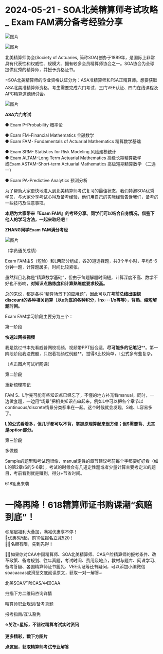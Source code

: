 # 2024-05-21 - SOA北美精算师考试攻略 _ Exam FAM满分备考经验分享

![图片](https://mmbiz.qpic.cn/mmbiz_jpg/mK3FpI9af4kg4PH3You8v1p2s4zAl35ZxNnxg0MdNmVTvH2IJcatox7FnBcNAnYE4JN8ZPBDeK1yLvRwqaptmA/640?wx_fmt=jpeg&wxfrom=5&wx_lazy=1&wx_co=1&tp=webp)

![图片](https://mmbiz.qpic.cn/mmbiz_gif/mK3FpI9af4kg4PH3You8v1p2s4zAl35ZQkpnCFrL4sxibTsCHduia44N0WRpw0ibe62rGfxowYB0ZzQROPDAlhh3Q/640?wx_fmt=gif&wxfrom=5&wx_lazy=1&tp=webp)

北美精算师协会(Society of Actuaries, 简称SOA)创办于1889年，是国际上非常具有代表性和权威性、规模大、拥有较多会员精算师协会之一。SOA协会为全球提供优秀的精算师，并授予资格证书。

⭐SOA北美精算师的专业资格认证分为：ASA准精算师和FSA正精算师。想要获取ASA北美准精算师资格，考生需要完成六门考试、三门VEE认证、四门在线课程及APC精算道德研讨会。

![图片](https://mmbiz.qpic.cn/sz_mmbiz_png/mK3FpI9af4lBo091UtzKiaohLb86MSm563x7Ze6AibheA5svrA1PZKjUGJPhp6v2fI2v5kBjxeLrAsAZ1HNFReIg/640?wx_fmt=png&from=appmsg&tp=webp&wxfrom=5&wx_lazy=1)

**ASA六门考试**

● Exam P–Probability 概率论

● Exam FM–Financial Mathematics 金融数学  
● Exam FAM- Fundamentals of Actuarial Mathematics 精算数学基础

● Exam SRM- Statistics for Risk Modeling 风险建模统计  
● Exam ALTAM-Long Term Actuarial Mathematics 高级长期精算数学  
或Exam ASTAM-Short-term Actuarial Mathematics 高级短期精算数学 （二选一）

● Exam PA-Predictive Analytics 预测分析

为了帮助大家更快地进入到北美精算师考试复习的最佳状态，我们特邀SOA优秀学员，与大家分享考试心得及备考经验，他们用自己的实际经验告诉我们，备考的一些技巧及注意事项。

**本期为大家带来『Exam FAM』的考经分享。同学们可以结合自身情况，借鉴下他人的学习方法，一起来取经吧！**

**ZHANG同学Exam FAM满分考经**

![图片](https://mmbiz.qpic.cn/sz_mmbiz_png/mK3FpI9af4lBo091UtzKiaohLb86MSm56PTUQZPbnSgnzwQsvLwGRFpkrHJ73QIHWVcBxJUDqEAUCzwrbmTibgNQ/640?wx_fmt=png&from=appmsg&tp=webp&wxfrom=5&wx_lazy=1)

（学员通关成绩）

Exam FAM由S（短险）和L两部分组成，各20道选择题，共3个半小时，平均5-6分钟一题，计算题居多，时间比较紧张。

虽然科目名称是“精算数学基础”，但由于每题解题时间短，计算深度不高、数学不好也不影响，**对知识点熟练度和计算熟练度要求较高。**

总的来说，都是各种“精算场景下的应用题”，因此可以在**考前总结出围绕discount的各种相关运算（以e为底的各种积分，lnx---1/x等等），背熟、缩短解题时间。**

Exam FAM学习阶段主要分为三个：

第一阶段

**快速过网校视频**

我是跳过书本先看威普网校视频，视频带PPT挺合适，**尽可能多的记笔记****。第一阶段阶段我没做题，只跟着视频过例题**，觉得S比较简单，L公式多有些复杂。



（点击图片可试听网课）

第二阶段

重新梳理笔记

FAM S、L学完可能有些知识点已经忘了，不懂的地方补充看manual。同时，一边做套题，一边用“场景”把相关知识点串起来，例如L中可以把各个章节以continuous/discrete情景分类都串在一起。这个时候就会发现，S难、L容易多了。

**L的公式看着多，但几乎都可以不背，掌握原理算起来很方便；但S需要背、尤其是option部分。**

第三阶段

多做题

Sample的题型和考试题很像，manual定性的章节建议考前每个字都要好好看（如L的第2章/S的5-6章），考试的时候会有几道定性题或者少量计算主要考定义的题目，考前看到就是赚到，得分+节省时间。

618钜惠来袭

# 一降再降！618精算师证书购课潮“疯赔到底”！

😍层层福利大叠加，满减优惠享不停！  
🎁优惠8折起，前10位报名立减520！  
🙋‍♀️名额有限，先到先得！


💁‍♀️如果你对CAA中国精算师、SOA北美精算师、CAS产险精算师的报考条件、改革政策、备考规划、往年真题，考试时间、费用及地点，教材与题库、网课学习、备考答疑、各国精算师证书豁免、VEE认证等还有疑问，可以添加小编微信soacaacas或滑至文底阅读原文，获取一对一解答~

北美SOA/产险CAS/中国CAA

扫描下方二维码咨询详情


精算师职业规划/备考真题

报考指南/互认豁免

**⭐关注+星标，不错过精算考试实时资讯**



**更多精彩，戳下方图片**


[](http://mp.weixin.qq.com/s?__biz=Mzg5ODgxNDE0NQ==&mid=2247499489&idx=1&sn=28bc71f9486a17b4e2a1e8576252b8af&chksm=c05e674ff729ee59dc54a8f5e5fdeacd3fa24632cb9fea93f694e23708dddce948576251acd3&scene=21#wechat_redirect)

[](http://mp.weixin.qq.com/s?__biz=Mzg5ODgxNDE0NQ==&mid=2247498943&idx=1&sn=5bce19bec0ad4273adf76176e0f511af&chksm=c05e6511f729ec074f2cfb8bf9ce06b7a2eb71bbbc70450c89e265774c37dfc5db1c6534d7bb&scene=21#wechat_redirect)

[](http://mp.weixin.qq.com/s?__biz=Mzg5ODgxNDE0NQ==&mid=2247499760&idx=1&sn=16dd1f8015b2fdf0d3f5c47ddf2fcace&chksm=c05e665ef729ef4854ae8257ec868b9532dcfb6820e0234ab54e19cc8c68e8eb7ecffbcb5525&scene=21#wechat_redirect)

[](http://mp.weixin.qq.com/s?__biz=Mzg5ODgxNDE0NQ==&mid=2247498518&idx=1&sn=bad02502a37ffc8531b5fd7f7cf952fe&chksm=c05e62b8f729ebaef2b92ff18af0a0407edb1421c3392c037361ad4a0ddda6c44bfea8e77254&scene=21#wechat_redirect)




**点这里，获取精算师考试专业解答**